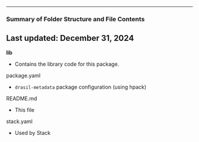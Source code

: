 --------------------------------------------------
### Summary of Folder Structure and File Contents
Last updated: December 31, 2024
--------------------------------------------------

**lib**
  - Contains the library code for this package.

package.yaml
  - `drasil-metadata` package configuration (using hpack)

README.md
  - This file

stack.yaml
  - Used by Stack
